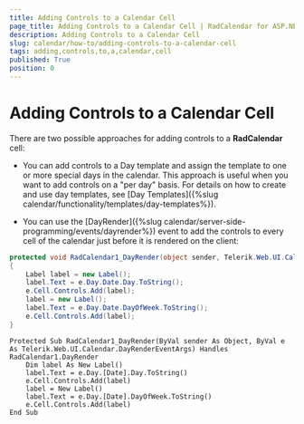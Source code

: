 ```yaml
---
title: Adding Controls to a Calendar Cell
page_title: Adding Controls to a Calendar Cell | RadCalendar for ASP.NET AJAX Documentation
description: Adding Controls to a Calendar Cell
slug: calendar/how-to/adding-controls-to-a-calendar-cell
tags: adding,controls,to,a,calendar,cell
published: True
position: 0
---
```


# Adding Controls to a Calendar Cell



There are two possible approaches for adding controls to a **RadCalendar** cell:

* You can add controls to a Day template and assign the template to one or more special days in the calendar. This approach is useful when you want to add controls on a "per day" basis. For details on how to create and use day templates, see [Day Templates]({%slug calendar/functionality/templates/day-templates%}).

* You can use the [DayRender]({%slug calendar/server-side-programming/events/dayrender%}) event to add the controls to every cell of the calendar just before it is rendered on the client:



````C#
protected void RadCalendar1_DayRender(object sender, Telerik.Web.UI.Calendar.DayRenderEventArgs e) 
{ 
    Label label = new Label();
    label.Text = e.Day.Date.Day.ToString();
    e.Cell.Controls.Add(label);
    label = new Label();
    label.Text = e.Day.Date.DayOfWeek.ToString();
    e.Cell.Controls.Add(label); 
}
````
````VB.NET
Protected Sub RadCalendar1_DayRender(ByVal sender As Object, ByVal e As Telerik.Web.UI.Calendar.DayRenderEventArgs) Handles RadCalendar1.DayRender
    Dim label As New Label()
    label.Text = e.Day.[Date].Day.ToString()
    e.Cell.Controls.Add(label)
    label = New Label()
    label.Text = e.Day.[Date].DayOfWeek.ToString()
    e.Cell.Controls.Add(label)
End Sub
````

